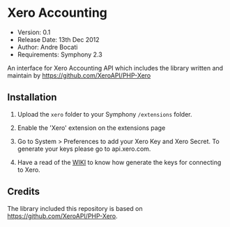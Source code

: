 # Xero Accounting 

- Version: 0.1
- Release Date: 13th Dec 2012
- Author: Andre Bocati
- Requirements: Symphony 2.3

An interface for Xero Accounting API which includes the library written and maintain by https://github.com/XeroAPI/PHP-Xero

## Installation

1. Upload the `xero` folder to your Symphony `/extensions` folder.

2. Enable the 'Xero' extension on the extensions page

3. Go to System > Preferences to add your Xero Key and Xero Secret. To generate your keys please go to api.xero.com.

4. Have a read of the [WIKI](https://github.com/abocati/xero/wiki/Generating-keys) to know how generate the keys for connecting to Xero.

## Credits

The library included this repository is based on https://github.com/XeroAPI/PHP-Xero.